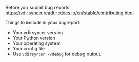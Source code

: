 Before you submit bug reports: https://vdirsyncer.readthedocs.io/en/stable/contributing.html

Things to include in your bugreport:

* Your vdirsyncer version
* Your Python version
* Your operating system
* Your config file
* Use `vdirsyncer -vdebug` for debug output.
